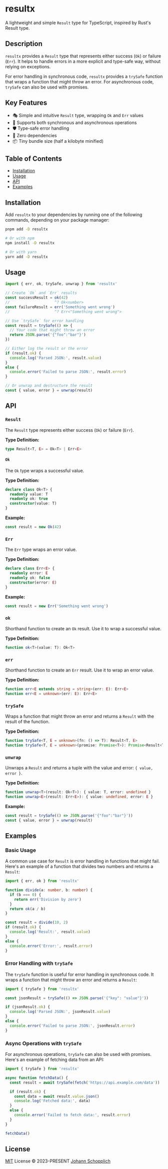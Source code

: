 # resultx

A lightweight and simple `Result` type for TypeScript, inspired by Rust's Result type.

## Description

`resultx` provides a `Result` type that represents either success (`Ok`) or failure (`Err`). It helps to handle errors in a more explicit and type-safe way, without relying on exceptions.

For error handling in synchronous code, `resultx` provides a `trySafe` function that wraps a function that might throw an error. For asynchronous code, `trySafe` can also be used with promises.

## Key Features

- 🎭  Simple and intuitive `Result` type, wrapping `Ok` and `Err` values
- 🚀 Supports both synchronous and asynchronous operations
- 🛡️ Type-safe error handling
- 🧰 Zero dependencies
- 📦 Tiny bundle size (half a kilobyte minified)

## Table of Contents

- [Installation](#installation)
- [Usage](#usage)
- [API](#api)
- [Examples](#examples)

## Installation

Add `resultx` to your dependencies by running one of the following commands, depending on your package manager:

```bash
pnpm add -D resultx

# Or with npm
npm install -D resultx

# Or with yarn
yarn add -D resultx
```

## Usage

```ts
import { err, ok, trySafe, unwrap } from 'resultx'

// Create `Ok` and `Err` results
const successResult = ok(42)
//                    ^? Ok<number>
const failureResult = err('Something went wrong')
//                    ^? Err<"Something went wrong">

// Use `trySafe` for error handling
const result = trySafe(() => {
  // Your code that might throw an error
  return JSON.parse('{"foo":"bar"}')
})

// Either log the result or the error
if (result.ok) {
  console.log('Parsed JSON:', result.value)
}
else {
  console.error('Failed to parse JSON:', result.error)
}

// Or unwrap and destructure the result
const { value, error } = unwrap(result)
```

## API

### `Result`

The `Result` type represents either success (`Ok`) or failure (`Err`).

**Type Definition:**

```ts
type Result<T, E> = Ok<T> | Err<E>
```

#### `Ok`

The `Ok` type wraps a successful value.

**Type Definition:**

```ts
declare class Ok<T> {
  readonly value: T
  readonly ok: true
  constructor(value: T)
}
```

**Example:**

```ts
const result = new Ok(42)
```

### `Err`

The `Err` type wraps an error value.

**Type Definition:**

```ts
declare class Err<E> {
  readonly error: E
  readonly ok: false
  constructor(error: E)
}
```

**Example:**

```ts
const result = new Err('Something went wrong')
```

### `ok`

Shorthand function to create an `Ok` result. Use it to wrap a successful value.

**Type Definition:**

```ts
function ok<T>(value: T): Ok<T>
```

### `err`

Shorthand function to create an `Err` result. Use it to wrap an error value.

**Type Definition:**

```ts
function err<E extends string = string>(err: E): Err<E>
function err<E = unknown>(err: E): Err<E>
```

### `trySafe`

Wraps a function that might throw an error and returns a `Result` with the result of the function.

**Type Definition:**

```ts
function trySafe<T, E = unknown>(fn: () => T): Result<T, E>
function trySafe<T, E = unknown>(promise: Promise<T>): Promise<Result<T, E>>
```

### `unwrap`

Unwraps a `Result` and returns a tuple with the value and error: `{ value, error }`.

**Type Definition:**

```ts
function unwrap<T>(result: Ok<T>): { value: T, error: undefined }
function unwrap<E>(result: Err<E>): { value: undefined, error: E }
```

**Example:**

```ts
const result = trySafe(() => JSON.parse('{"foo":"bar"}'))
const { value, error } = unwrap(result)
```

## Examples

### Basic Usage

A common use case for `Result` is error handling in functions that might fail. Here's an example of a function that divides two numbers and returns a `Result`:

```ts
import { err, ok } from 'resultx'

function divide(a: number, b: number) {
  if (b === 0) {
    return err('Division by zero')
  }
  return ok(a / b)
}

const result = divide(10, 2)
if (result.ok) {
  console.log('Result:', result.value)
}
else {
  console.error('Error:', result.error)
}
```

### Error Handling with `trySafe`

The `trySafe` function is useful for error handling in synchronous code. It wraps a function that might throw an error and returns a `Result`:

```ts
import { trySafe } from 'resultx'

const jsonResult = trySafe(() => JSON.parse('{"key": "value"}'))

if (jsonResult.ok) {
  console.log('Parsed JSON:', jsonResult.value)
}
else {
  console.error('Failed to parse JSON:', jsonResult.error)
}
```

### Async Operations with `trySafe`

For asynchronous operations, `trySafe` can also be used with promises. Here's an example of fetching data from an API:

```ts
import { trySafe } from 'resultx'

async function fetchData() {
  const result = await trySafe(fetch('https://api.example.com/data'))

  if (result.ok) {
    const data = await result.value.json()
    console.log('Fetched data:', data)
  }
  else {
    console.error('Failed to fetch data:', result.error)
  }
}

fetchData()
```

## License

[MIT](./LICENSE) License © 2023-PRESENT [Johann Schopplich](https://github.com/johannschopplich)
